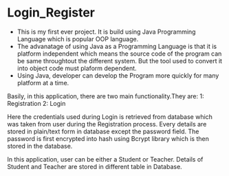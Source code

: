 # Login_Register
- This is my first ever project. It is build using Java Programming Language which is popular OOP language.
- The advanatage of using Java as a Programming Language is that it is platform independent which means the source code of the program can be same throughtout the        different system. But the tool used to convert it into object code must plaform dependent.
- Using Java, developer can develop the Program more quickly for many platform at a time.



Basily, in this application, there are two main functionality.They are:
          1: Registration 
          2: Login


Here the credentials used during Login is retrieved from database which was taken from user during the Registration process.
Every details are stored in plain/text form in database except the password field. The password is first encrypted into hash using Bcrypt library  which is then stored in the database.


In this application, user can be either a Student or Teacher.
Details of Student and Teacher are stored in different table in Database.


